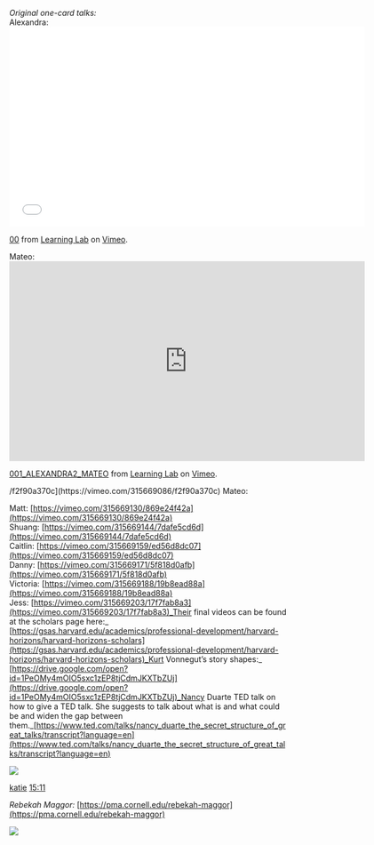 _Original one-card talks:_  
Alexandra:  <iframe src="[https://player.vimeo.com/video/315669086?title=0&byline=0&portrait=0" width="640" height="360" frameborder="0" allow="autoplay; fullscreen" allowfullscreen></iframe>
<p><a href="https://vimeo.com/315669">00</a> from <a href="https://vimeo.com/derekbokcenter">Learning Lab</a> on <a href="https://vimeo.com">Vimeo</a>.</p>  
Mateo:  

<iframe src="https://player.vimeo.com/video/315669104?title=0&byline=0&portrait=0" width="640" height="360" frameborder="0" allow="autoplay; fullscreen" allowfullscreen></iframe>
<p><a href="https://vimeo.com/315669086104">001_ALEXANDRA2_MATEO</a> from <a href="https://vimeo.com/derekbokcenter">Learning Lab</a> on <a href="https://vimeo.com">Vimeo</a>.</p>/f2f90a370c](https://vimeo.com/315669086/f2f90a370c)  
Mateo:  

Matt:  [https://vimeo.com/315669130/869e24f42a](https://vimeo.com/315669130/869e24f42a)  
Shuang:  [https://vimeo.com/315669144/7dafe5cd6d](https://vimeo.com/315669144/7dafe5cd6d)  
Caitlin:  [https://vimeo.com/315669159/ed56d8dc07](https://vimeo.com/315669159/ed56d8dc07)  
Danny:  [https://vimeo.com/315669171/5f818d0afb](https://vimeo.com/315669171/5f818d0afb)  
Victoria:  [https://vimeo.com/315669188/19b8ead88a](https://vimeo.com/315669188/19b8ead88a)  
Jess:  [https://vimeo.com/315669203/17f7fab8a3](https://vimeo.com/315669203/17f7fab8a3)_Their final videos can be found at the scholars page here:_  [https://gsas.harvard.edu/academics/professional-development/harvard-horizons/harvard-horizons-scholars](https://gsas.harvard.edu/academics/professional-development/harvard-horizons/harvard-horizons-scholars)_Kurt Vonnegut’s story shapes:_  
[https://drive.google.com/open?id=1PeOMy4mOIO5sxc1zEP8tjCdmJKXTbZUj](https://drive.google.com/open?id=1PeOMy4mOIO5sxc1zEP8tjCdmJKXTbZUj)_Nancy Duarte TED talk on how to give a TED talk. She suggests to talk about what is and what could be and widen the gap between them._[https://www.ted.com/talks/nancy_duarte_the_secret_structure_of_great_talks/transcript?language=en](https://www.ted.com/talks/nancy_duarte_the_secret_structure_of_great_talks/transcript?language=en)

![](https://ca.slack-edge.com/T0HTW3H0V-U6RLWQX3P-b8e82ba01c99-48)

[katie](https://app.slack.com/team/U6RLWQX3P)  [15:11](https://bokcenter.slack.com/archives/GHFNHK1FX/p1570561860002000)

_Rebekah Maggor:_  [https://pma.cornell.edu/rebekah-maggor](https://pma.cornell.edu/rebekah-maggor)

![](https://ca.slack-edge.com/T0HTW3H0V-U6RLWQX3P-b8e82ba01c99-48)

<!--stackedit_data:
eyJoaXN0b3J5IjpbLTMxNDYyMTc1OSwxMzgzOTY3MzAzXX0=
-->
